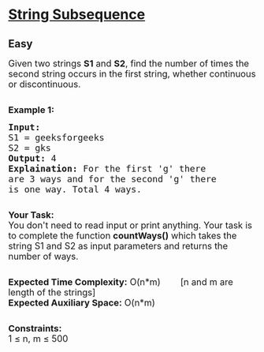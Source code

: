 # [String Subsequence](https://practice.geeksforgeeks.org/problems/find-number-of-times-a-string-occurs-as-a-subsequence3020/1/)
## Easy 
<div class="problem-statement">
                <p></p><p><span style="font-size:18px">Given two strings <strong>S1</strong> and <strong>S2</strong>, find the number of times the second string occurs in the first string, whether continuous or discontinuous.</span></p>

<p><br>
<strong><span style="font-size:18px">Example 1:</span></strong></p>

<pre><span style="font-size:18px"><strong>Input:</strong> 
S1 = geeksforgeeks
S2 = gks
<strong>Output:</strong> 4
<strong>Explaination:</strong> For the first 'g' there 
are 3 ways and for the second 'g' there 
is one way. Total 4 ways.</span></pre>

<p><br>
<span style="font-size:18px"><strong>Your Task:</strong><br>
You don't need to read input or print anything. Your task is to complete the function <strong>countWays()</strong> which takes the string S1 and S2 as input parameters and returns the number of ways.</span></p>

<p><br>
<span style="font-size:18px"><strong>Expected Time Complexity:</strong> O(n*m)&nbsp; &nbsp; &nbsp; &nbsp; [n and m are length of the strings]<br>
<strong>Expected Auxiliary Space:</strong> O(n*m)</span></p>

<p><br>
<span style="font-size:18px"><strong>Constraints:</strong><br>
1 ≤ n, m ≤ 500</span></p>
 <p></p>
            </div>
